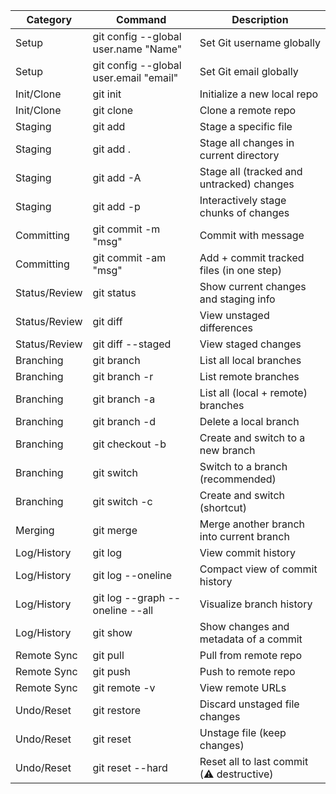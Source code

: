 | Category        | Command                                     | Description                                  |
|-----------------|---------------------------------------------|----------------------------------------------|
| Setup           | git config --global user.name "Name"        | Set Git username globally                    |
| Setup           | git config --global user.email "email"      | Set Git email globally                       |
| Init/Clone      | git init                                    | Initialize a new local repo                  |
| Init/Clone      | git clone <repo-url>                        | Clone a remote repo                          |
| Staging         | git add <file>                              | Stage a specific file                        |
| Staging         | git add .                                   | Stage all changes in current directory       |
| Staging         | git add -A                                  | Stage all (tracked and untracked) changes    |
| Staging         | git add -p                                  | Interactively stage chunks of changes        |
| Committing      | git commit -m "msg"                         | Commit with message                          |
| Committing      | git commit -am "msg"                        | Add + commit tracked files (in one step)     |
| Status/Review   | git status                                  | Show current changes and staging info        |
| Status/Review   | git diff                                    | View unstaged differences                    |
| Status/Review   | git diff --staged                           | View staged changes                          |
| Branching       | git branch                                  | List all local branches                      |
| Branching       | git branch -r                               | List remote branches                         |
| Branching       | git branch -a                               | List all (local + remote) branches           |
| Branching       | git branch -d <branch>                      | Delete a local branch                        |
| Branching       | git checkout -b <new-branch>                | Create and switch to a new branch            |
| Branching       | git switch <branch>                         | Switch to a branch (recommended)             |
| Branching       | git switch -c <new-branch>                  | Create and switch (shortcut)                 |
| Merging         | git merge <branch>                          | Merge another branch into current branch     |
| Log/History     | git log                                     | View commit history                          |
| Log/History     | git log --oneline                           | Compact view of commit history               |
| Log/History     | git log --graph --oneline --all             | Visualize branch history                     |
| Log/History     | git show <commit>                           | Show changes and metadata of a commit        |
| Remote Sync     | git pull                                    | Pull from remote repo                        |
| Remote Sync     | git push                                    | Push to remote repo                          |
| Remote Sync     | git remote -v                               | View remote URLs                             |
| Undo/Reset      | git restore <file>                          | Discard unstaged file changes                |
| Undo/Reset      | git reset <file>                            | Unstage file (keep changes)                  |
| Undo/Reset      | git reset --hard                            | Reset all to last commit (⚠️ destructive)     |
